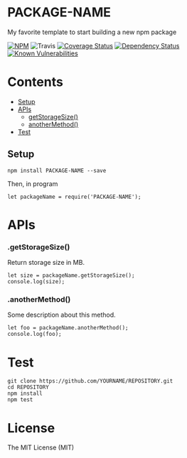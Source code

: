 PACKAGE-NAME
========

My favorite template to start building a new npm package

[![NPM](https://badge.fury.io/js/bellajs.svg)](https://badge.fury.io/js/bellajs)
![Travis](https://travis-ci.org/ndaidong/bellajs.svg?branch=master)
[![Coverage Status](https://coveralls.io/repos/github/ndaidong/bellajs/badge.svg?branch=master)](https://coveralls.io/github/ndaidong/bellajs?branch=master)
[![Dependency Status](https://www.versioneye.com/user/projects/561e51a036d0ab002100017f/badge.svg?style=flat)](https://www.versioneye.com/user/projects/561e51a036d0ab002100017f)
[![Known Vulnerabilities](https://snyk.io/test/npm/bellajs/badge.svg)](https://snyk.io/test/npm/bellajs)



# Contents

* [Setup](#setup)
* [APIs](#apis)
  - [getStorageSize()](#getStorageSize)
  - [anotherMethod()](#anotherMethod)
* [Test](#test)


## Setup


  ```
  npm install PACKAGE-NAME --save
  ```

Then, in program

```
let packageName = require('PACKAGE-NAME');
```


# APIs

### .getStorageSize()

Return storage size in MB.

```
let size = packageName.getStorageSize();
console.log(size);
```

### .anotherMethod()

Some description about this method.

```
let foo = packageName.anotherMethod();
console.log(foo);
```

# Test

```
git clone https://github.com/YOURNAME/REPOSITORY.git
cd REPOSITORY
npm install
npm test
```

# License

The MIT License (MIT)
